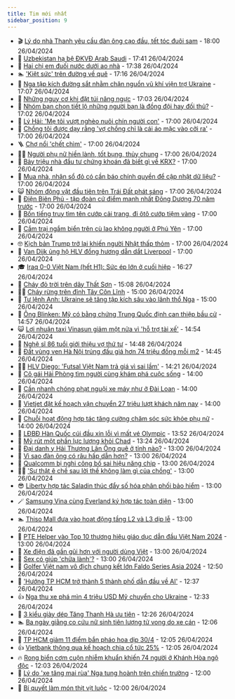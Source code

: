 ```yaml
---
title: Tim mới nhất
sidebar_position: 9
---
```


<!-- vnexpress-tin-moi-nhat:START -->
- 🎬 [Lý do nhà Thanh yêu cầu đàn ông cạo đầu, tết tóc đuôi sam](https://vnexpress.net/ly-do-nha-thanh-yeu-cau-dan-ong-cao-dau-tet-toc-duoi-sam-4738698.html) - 18:00 26/04/2024
- 🐎 [Uzbekistan hạ bệ ĐKVĐ Arab Saudi](https://vnexpress.net/uzbekistan-ha-be-dkvd-arab-saudi-4739533.html) - 17:41 26/04/2024
- 🦍 [Hai chị em đuối nước dưới ao nhà](https://vnexpress.net/hai-chi-em-duoi-nuoc-duoi-ao-nha-4739534.html) - 17:38 26/04/2024
- 🏊 [&#39;Kiệt sức&#39; trên đường về quê](https://vnexpress.net/kiet-suc-tren-duong-ve-que-4739525.html) - 17:16 26/04/2024
- 🎊 [Nga tập kích đường sắt nhằm chặn nguồn vũ khí viện trợ Ukraine](https://vnexpress.net/nga-tap-kich-duong-sat-nham-chan-nguon-vu-khi-vien-tro-ukraine-4739491.html) - 17:07 26/04/2024
- 🎃 [Những nguy cơ khi đặt túi nâng ngực](https://vnexpress.net/nhung-nguy-co-khi-dat-tui-nang-nguc-4733920.html) - 17:03 26/04/2024
- 🧰 [Nhóm bạn chọn tiết lộ những người bạn là đồng đội hay đối thủ?](https://vnexpress.net/nhom-ban-chon-tiet-lo-nhung-nguoi-ban-la-dong-doi-hay-doi-thu-4737355.html) - 17:02 26/04/2024
- 🔭 [Lý Hải: &#39;Mẹ tôi vượt nghèo nuôi chín người con&#39;](https://vnexpress.net/ly-hai-me-toi-vuot-ngheo-nuoi-chin-nguoi-con-4739529.html) - 17:00 26/04/2024
- 🫶 [Chồng tôi được dạy rằng &#39;vợ chồng chỉ là cái áo mặc vào cởi ra&#39;](https://vnexpress.net/chong-toi-duoc-day-rang-vo-chong-chi-la-cai-ao-mac-vao-coi-ra-4739504.html) - 17:00 26/04/2024
- 🪜 [Chợ nổi &#39;chết chìm&#39;](https://vnexpress.net/cho-noi-chet-chim-4739413.html) - 17:00 26/04/2024
- 👨‍🏫 [Người phụ nữ hiền lành, tốt bụng, thủy chung](https://vnexpress.net/nguoi-phu-nu-hien-lanh-tot-bung-thuy-chung-4739355.html) - 17:00 26/04/2024
- 🎊 [Bảy triệu nhà đầu tư chứng khoán đã biết gì về KRX?](https://vnexpress.net/bay-trieu-nha-dau-tu-chung-khoan-da-biet-gi-ve-krx-4739139.html) - 17:00 26/04/2024
- 🎊 [Mua nhà, nhận sổ đỏ có cần báo chính quyền để cập nhật dữ liệu?](https://vnexpress.net/mua-nha-nhan-so-do-co-can-bao-chinh-quyen-de-cap-nhat-du-lieu-4738263.html) - 17:00 26/04/2024
- 😺 [Nhóm động vật đầu tiên trên Trái Đất phát sáng](https://vnexpress.net/nhom-dong-vat-dau-tien-tren-trai-dat-phat-sang-4738058.html) - 17:00 26/04/2024
- 🐘 [Điện Biên Phủ - tập đoàn cứ điểm mạnh nhất Đông Dương 70 năm trước](https://vnexpress.net/dien-bien-phu-tap-doan-cu-diem-manh-nhat-dong-duong-70-nam-truoc-4737245.html) - 17:00 26/04/2024
- 🌁 [Bốn tiếng truy tìm tên cướp cải trang, đi ôtô cướp tiệm vàng](https://vnexpress.net/bon-tieng-truy-tim-ten-cuop-cai-trang-di-oto-cuop-tiem-vang-4736316.html) - 17:00 26/04/2024
- 🐲 [Cắm trại ngắm biển trên cù lao không người ở Phú Yên](https://vnexpress.net/cam-trai-ngam-bien-tren-cu-lao-khong-nguoi-o-phu-yen-4733270.html) - 17:00 26/04/2024
- 🤓 [Kịch bản Trump trở lại khiến người Nhật thấp thỏm](https://vnexpress.net/kich-ban-trump-tro-lai-khien-nguoi-nhat-thap-thom-4731989.html) - 17:00 26/04/2024
- 💪 [Van Dijk ủng hộ HLV đồng hương dẫn dắt Liverpool](https://vnexpress.net/van-dijk-ung-ho-hlv-dong-huong-dan-dat-liverpool-4739486.html) - 17:00 26/04/2024
- 🎓 [Iraq 0-0 Việt Nam &lpar;hết H1&rpar;: Sức ép lớn ở cuối hiệp](https://vnexpress.net/truc-tiep-iraq-vs-viet-nam-4739518.html) - 16:27 26/04/2024
- 🫣 [Cháy đỏ trời trên dãy Thất Sơn](https://vnexpress.net/chay-do-troi-tren-day-that-son-4739516.html) - 15:08 26/04/2024
- 🧑‍💻 [Cháy rừng trên đỉnh Tây Côn Lĩnh](https://vnexpress.net/chay-rung-tren-dinh-tay-con-linh-4739512.html) - 15:00 26/04/2024
- 🐲 [Tư lệnh Anh: Ukraine sẽ tăng tập kích sâu vào lãnh thổ Nga](https://vnexpress.net/tu-lenh-anh-ukraine-se-tang-tap-kich-sau-vao-lanh-tho-nga-4739332.html) - 15:00 26/04/2024
- 🌝 [Ông Blinken: Mỹ có bằng chứng Trung Quốc định can thiệp bầu cử](https://vnexpress.net/ong-blinken-my-co-bang-chung-trung-quoc-dinh-can-thiep-bau-cu-4739511.html) - 14:57 26/04/2024
- 😺 [Lợi nhuận taxi Vinasun giảm một nửa vì &#39;hỗ trợ tài xế&#39;](https://vnexpress.net/loi-nhuan-taxi-vinasun-giam-mot-nua-vi-ho-tro-tai-xe-4739457.html) - 14:54 26/04/2024
- 🐎 [Nghệ sĩ 86 tuổi giới thiệu vợ thứ tư](https://vnexpress.net/nghe-si-86-tuoi-gioi-thieu-vo-thu-tu-4739510.html) - 14:48 26/04/2024
- 🎡 [Đất vùng ven Hà Nội trúng đấu giá hơn 74 triệu đồng mỗi m2](https://vnexpress.net/dat-vung-ven-ha-noi-trung-dau-gia-hon-74-trieu-dong-moi-m2-4739308.html) - 14:45 26/04/2024
- 👨‍🏫 [HLV Diego: &#39;Futsal Việt Nam trả giá vì sai lầm&#39;](https://vnexpress.net/hlv-diego-futsal-viet-nam-tra-gia-vi-sai-lam-4739509.html) - 14:21 26/04/2024
- 🦆 [Cô gái Hải Phòng tìm người cùng khám phá cuộc sống](https://vnexpress.net/co-gai-hai-phong-tim-nguoi-cung-kham-pha-cuoc-song-4739358.html) - 14:00 26/04/2024
- 🚦 [Cần nhanh chóng phạt nguội xe máy như ở Đài Loan](https://vnexpress.net/can-nhanh-chong-phat-nguoi-xe-may-nhu-o-dai-loan-4739115.html) - 14:00 26/04/2024
- 💫 [Vietjet đặt kế hoạch vận chuyển 27 triệu lượt khách năm nay](https://vnexpress.net/vietjet-dat-ke-hoach-van-chuyen-27-trieu-luot-khach-nam-nay-4739499.html) - 14:00 26/04/2024
- 🎉 [Chuỗi hoạt động hợp tác tăng cường chăm sóc sức khỏe phụ nữ](https://vnexpress.net/chuoi-hoat-dong-hop-tac-tang-cuong-cham-soc-suc-khoe-phu-nu-4739419.html) - 14:00 26/04/2024
- 🌋 [LĐBĐ Hàn Quốc cúi đầu xin lỗi vì mất vé Olympic](https://vnexpress.net/ldbd-han-quoc-cui-dau-xin-loi-vi-mat-ve-olympic-4739490.html) - 13:52 26/04/2024
- 🤖 [Mỹ rút một phần lực lượng khỏi Chad](https://vnexpress.net/my-rut-mot-phan-luc-luong-khoi-chad-4739497.html) - 13:24 26/04/2024
- 🦏 [Đại danh y Hải Thượng Lãn Ông quê ở tỉnh nào?](https://vnexpress.net/dai-danh-y-hai-thuong-lan-ong-que-o-tinh-nao-4739483.html) - 13:00 26/04/2024
- 🦩 [Vì sao đàn ông có râu hấp dẫn hơn?](https://vnexpress.net/vi-sao-dan-ong-co-rau-hap-dan-hon-4739348.html) - 13:00 26/04/2024
- 👺 [Qualcomm bị nghi công bố sai hiệu năng chip](https://vnexpress.net/qualcomm-bi-nghi-cong-bo-sai-hieu-nang-chip-4738997.html) - 13:00 26/04/2024
- 🧑‍🏫 [&#39;Sự thật ê chề sau lời thề không làm gì của chồng&#39;](https://vnexpress.net/su-that-e-che-sau-loi-the-khong-lam-gi-cua-chong-4735507.html) - 13:00 26/04/2024
- 😎 [Liberty hợp tác Saladin thúc đẩy số hóa phân phối bảo hiểm](https://vnexpress.net/liberty-hop-tac-saladin-thuc-day-so-hoa-phan-phoi-bao-hiem-4739478.html) - 13:00 26/04/2024
- 🪄 [Samsung Vina cùng Everland ký hợp tác toàn diện](https://vnexpress.net/samsung-vina-cung-everland-ky-hop-tac-toan-dien-4739467.html) - 13:00 26/04/2024
- 🏊 [Thiso Mall đưa vào hoạt động tầng L2 và L3 dịp lễ](https://vnexpress.net/thiso-mall-dua-vao-hoat-dong-tang-l2-va-l3-dip-le-4739459.html) - 13:00 26/04/2024
- 💃 [PTE Helper vào Top 10 thương hiệu giáo dục dẫn đầu Việt Nam 2024](https://vnexpress.net/pte-helper-vao-top-10-thuong-hieu-giao-duc-dan-dau-viet-nam-2024-4739302.html) - 13:00 26/04/2024
- 🦆 [Xe điện đã gần gũi hơn với người dùng Việt](https://vnexpress.net/xe-dien-da-gan-gui-hon-voi-nguoi-dung-viet-4739127.html) - 13:00 26/04/2024
- 🎊 [Sex có giúp &#39;chữa lành&#39;?](https://vnexpress.net/sex-co-giup-chua-lanh-4738864.html) - 13:00 26/04/2024
- 👺 [Golfer Việt nam vô địch chung kết lớn Faldo Series Asia 2024](https://vnexpress.net/golfer-viet-nam-vo-dich-chung-ket-lon-faldo-series-asia-2024-4739495.html) - 12:50 26/04/2024
- 🎡 [&#39;Hướng TP HCM trở thành 5 thành phố dẫn đầu về AI&#39;](https://vnexpress.net/huong-tp-hcm-tro-thanh-5-thanh-pho-dan-dau-ve-ai-4739452.html) - 12:37 26/04/2024
- 👍 [Nga thu xe phá mìn 4 triệu USD Mỹ chuyển cho Ukraine](https://vnexpress.net/nga-thu-xe-pha-min-4-trieu-usd-my-chuyen-cho-ukraine-4739472.html) - 12:33 26/04/2024
- 🐎 [3 kiểu giày dép Tăng Thanh Hà ưu tiên](https://vnexpress.net/3-kieu-giay-dep-tang-thanh-ha-uu-tien-4739202.html) - 12:26 26/04/2024
- 🏊 [Ba ngày giằng co cứu nữ sinh tiên lượng tử vong do xe cán](https://vnexpress.net/ba-ngay-giang-co-cuu-nu-sinh-tien-luong-tu-vong-do-xe-can-4739314.html) - 12:06 26/04/2024
- 🦩 [TP HCM giảm 11 điểm bắn pháo hoa dịp 30/4](https://vnexpress.net/tp-hcm-giam-11-diem-ban-phao-hoa-dip-30-4-4739487.html) - 12:05 26/04/2024
- 👍 [Vietbank thông qua kế hoạch chia cổ tức 25%](https://vnexpress.net/vietbank-thong-qua-ke-hoach-chia-co-tuc-25-4739416.html) - 12:05 26/04/2024
- 🔥 [Rong biển cơm cuộn nhiễm khuẩn khiến 74 người ở Khánh Hòa ngộ độc](https://vnexpress.net/rong-bien-com-cuon-nhiem-khuan-khien-74-nguoi-o-khanh-hoa-ngo-doc-4739482.html) - 12:03 26/04/2024
- 💄 [Lý do &#39;xe tăng mai rùa&#39; Nga tung hoành trên chiến trường](https://vnexpress.net/ly-do-xe-tang-mai-rua-nga-tung-hoanh-tren-chien-truong-4739418.html) - 12:00 26/04/2024
- 🤡 [Bí quyết làm món thịt vịt luộc](https://vnexpress.net/bi-quyet-lam-mon-thit-vit-luoc-4739252.html) - 12:00 26/04/2024<!-- vnexpress-tin-moi-nhat:END -->
